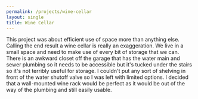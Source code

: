 ```yaml
---
permalink: /projects/wine-cellar
layout: single
title: Wine Cellar
---
```


This project was about efficient use of space more than anything else. Calling the end result a wine cellar is really an exaggeration. We live in a small space and need to make use of every bit of storage that we can. There is an awkward closet off the garage that has the water main and sewer plumbing so it needs to be accessible but it's tucked under the stairs so it's not terribly useful for storage. I couldn't put any sort of shelving in front of the water shutoff valve so I was left with limited options. I decided that a wall-mounted wine rack would be perfect as it would be out of the way of the plumbing and still easily usable.
